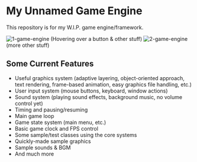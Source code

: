 # My Unnamed Game Engine #

This repository is for my W.I.P. game engine/framework.

![1-game-engine](https://cloud.githubusercontent.com/assets/7505459/12774906/fa670a6a-ca0e-11e5-8fd3-bf29232ac958.png)
(Hovering over a button & other stuff)
![2-game-engine](https://cloud.githubusercontent.com/assets/7505459/12774905/fa66cdac-ca0e-11e5-91f7-e65571ded33b.png)
(more other stuff)

## Some Current Features ##
- Useful graphics system (adaptive layering, object-oriented approach, text rendering, frame-based animation, easy graphics file handling, etc.)
- User input system (mouse buttons, keyboard, window actions)
- Sound system (playing sound effects, background music, no volume control yet)
- Timing and pausing/resuming
- Main game loop
- Game state system (main menu, etc.)
- Basic game clock and FPS control
- Some sample/test classes using the core systems
- Quickly-made sample graphics
- Sample sounds & BGM
- And much more